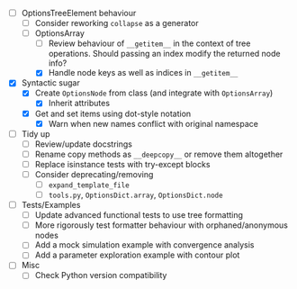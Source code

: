 - [ ] OptionsTreeElement behaviour
  - [ ] Consider reworking `collapse` as a generator
  - [ ] OptionsArray
    - [ ] Review behaviour of `__getitem__` in the context of tree operations.
          Should passing an index modify the returned node info?
    - [x] Handle node keys as well as indices in `__getitem__`
  
- [x] Syntactic sugar
  - [x] Create `OptionsNode` from class (and integrate with `OptionsArray`)
    - [x] Inherit attributes
  - [x] Get and set items using dot-style notation
    - [x] Warn when new names conflict with original namespace

- [ ] Tidy up
  - [ ] Review/update docstrings
  - [ ] Rename copy methods as `__deepcopy__` or remove them altogether
  - [ ] Replace isinstance tests with try-except blocks
  - [ ] Consider deprecating/removing
    - [ ] `expand_template_file`
    - [ ] `tools.py`, `OptionsDict.array`, `OptionsDict.node`

- [ ] Tests/Examples
  - [ ] Update advanced functional tests to use tree formatting
  - [ ] More rigorously test formatter behaviour with orphaned/anonymous nodes
  - [ ] Add a mock simulation example with convergence analysis
  - [ ] Add a parameter exploration example with contour plot

- [ ] Misc
  - [ ] Check Python version compatibility
